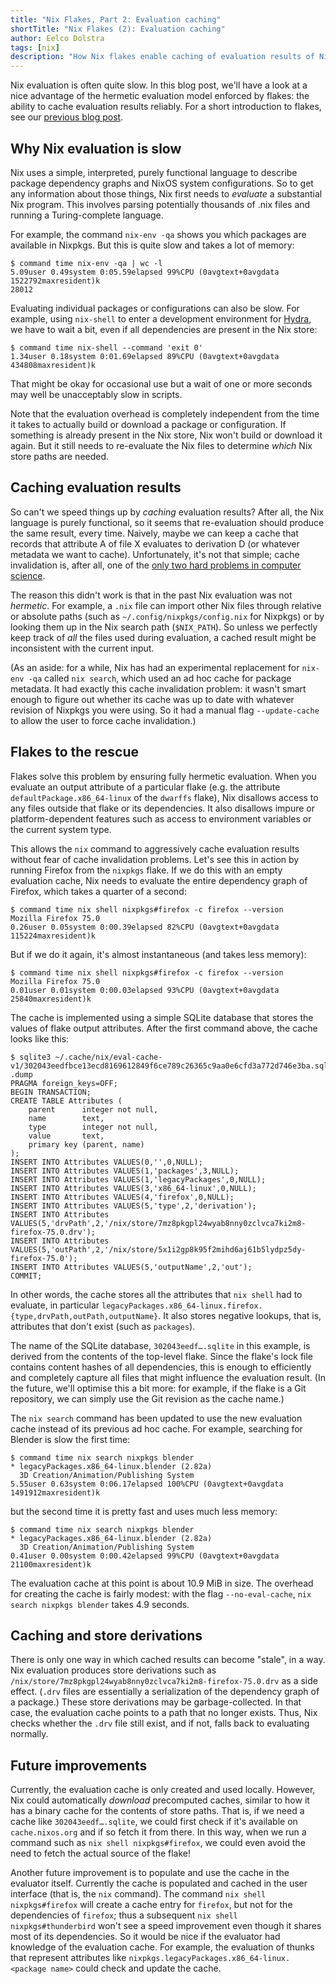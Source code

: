 ```yaml
---
title: "Nix Flakes, Part 2: Evaluation caching"
shortTitle: "Nix Flakes (2): Evaluation caching"
author: Eelco Dolstra
tags: [nix]
description: "How Nix flakes enable caching of evaluation results of Nix expressions."
---
```


Nix evaluation is often quite slow. In this blog post, we'll have a
look at a nice advantage of the hermetic evaluation model enforced by
flakes: the ability to cache evaluation results reliably. For a short
introduction to flakes, see our [previous blog post](https://www.tweag.io/blog/2020-05-25-flakes/).

## Why Nix evaluation is slow

Nix uses a simple, interpreted, purely functional language to describe
package dependency graphs and NixOS system configurations. So to get
any information about those things, Nix first needs to _evaluate_ a
substantial Nix program. This involves parsing potentially thousands
of .nix files and running a Turing-complete language.

For example, the command `nix-env -qa` shows you which packages are
available in Nixpkgs. But this is quite slow and takes a lot of memory:

```shell-session
$ command time nix-env -qa | wc -l
5.09user 0.49system 0:05.59elapsed 99%CPU (0avgtext+0avgdata 1522792maxresident)k
28012
```

Evaluating individual packages or configurations can also be slow. For
example, using `nix-shell` to enter a development environment for
[Hydra](https://github.com/NixOS/hydra), we have to wait a bit, even
if all dependencies are present in the Nix store:

```shell-session
$ command time nix-shell --command 'exit 0'
1.34user 0.18system 0:01.69elapsed 89%CPU (0avgtext+0avgdata 434808maxresident)k
```

That might be okay for occasional use but a wait of one or more
seconds may well be unacceptably slow in scripts.

Note that the evaluation overhead is completely independent from the
time it takes to actually build or download a package or
configuration. If something is already present in the Nix store, Nix
won't build or download it again. But it still needs to re-evaluate
the Nix files to determine _which_ Nix store paths are needed.

## Caching evaluation results

So can't we speed things up by _caching_ evaluation results? After
all, the Nix language is purely functional, so it seems that
re-evaluation should produce the same result, every time. Naively,
maybe we can keep a cache that records that attribute A of file X
evaluates to derivation D (or whatever metadata we want to cache).
Unfortunately, it's not that simple; cache invalidation is, after all,
one of the [only two hard problems in computer
science](https://martinfowler.com/bliki/TwoHardThings.html).

The reason this didn't work is that in the past Nix evaluation was not
_hermetic_. For example, a `.nix` file can import other Nix files
through relative or absolute paths (such as
`~/.config/nixpkgs/config.nix` for Nixpkgs) or by looking them up in
the Nix search path (`$NIX_PATH`). So unless we perfectly keep track
of _all_ the files used during evaluation, a cached result might be
inconsistent with the current input.

(As an aside: for a while, Nix has had an experimental replacement for
`nix-env -qa` called `nix search`, which used an ad hoc cache for
package metadata. It had exactly this cache invalidation problem: it
wasn't smart enough to figure out whether its cache was up to date
with whatever revision of Nixpkgs you were using. So it had a manual
flag `--update-cache` to allow the user to force cache invalidation.)

## Flakes to the rescue

Flakes solve this problem by ensuring fully hermetic evaluation. When
you evaluate an output attribute of a particular flake (e.g. the
attribute `defaultPackage.x86_64-linux` of the `dwarffs` flake), Nix
disallows access to any files outside that flake or its
dependencies. It also disallows impure or platform-dependent features
such as access to environment variables or the current system type.

This allows the `nix` command to aggressively cache evaluation results
without fear of cache invalidation problems. Let's see this in action
by running Firefox from the `nixpkgs` flake. If we do this with an
empty evaluation cache, Nix needs to evaluate the entire dependency
graph of Firefox, which takes a quarter of a second:

```
$ command time nix shell nixpkgs#firefox -c firefox --version
Mozilla Firefox 75.0
0.26user 0.05system 0:00.39elapsed 82%CPU (0avgtext+0avgdata 115224maxresident)k
```

But if we do it again, it's almost instantaneous (and takes less
memory):

```
$ command time nix shell nixpkgs#firefox -c firefox --version
Mozilla Firefox 75.0
0.01user 0.01system 0:00.03elapsed 93%CPU (0avgtext+0avgdata 25840maxresident)k
```

The cache is implemented using a simple SQLite database that stores the
values of flake output attributes. After the first command above, the
cache looks like this:

```shell-session
$ sqlite3 ~/.cache/nix/eval-cache-v1/302043eedfbce13ecd8169612849f6ce789c26365c9aa0e6cfd3a772d746e3ba.sqlite .dump
PRAGMA foreign_keys=OFF;
BEGIN TRANSACTION;
CREATE TABLE Attributes (
    parent      integer not null,
    name        text,
    type        integer not null,
    value       text,
    primary key (parent, name)
);
INSERT INTO Attributes VALUES(0,'',0,NULL);
INSERT INTO Attributes VALUES(1,'packages',3,NULL);
INSERT INTO Attributes VALUES(1,'legacyPackages',0,NULL);
INSERT INTO Attributes VALUES(3,'x86_64-linux',0,NULL);
INSERT INTO Attributes VALUES(4,'firefox',0,NULL);
INSERT INTO Attributes VALUES(5,'type',2,'derivation');
INSERT INTO Attributes VALUES(5,'drvPath',2,'/nix/store/7mz8pkgpl24wyab8nny0zclvca7ki2m8-firefox-75.0.drv');
INSERT INTO Attributes VALUES(5,'outPath',2,'/nix/store/5x1i2gp8k95f2mihd6aj61b5lydpz5dy-firefox-75.0');
INSERT INTO Attributes VALUES(5,'outputName',2,'out');
COMMIT;
```

In other words, the cache stores all the attributes that `nix shell`
had to evaluate, in particular
`legacyPackages.x86_64-linux.firefox.{type,drvPath,outPath,outputName}`. It
also stores negative lookups, that is, attributes that don't exist
(such as `packages`).

The name of the SQLite database, `302043eedf….sqlite` in this example,
is derived from the contents of the top-level flake. Since the flake's
lock file contains content hashes of all dependencies, this is enough
to efficiently and completely capture all files that might influence
the evaluation result. (In the future, we'll optimise this a bit more:
for example, if the flake is a Git repository, we can simply use the
Git revision as the cache name.)

The `nix search` command has been updated to use the new evaluation
cache instead of its previous ad hoc cache. For example, searching for
Blender is slow the first time:

```shell-session
$ command time nix search nixpkgs blender
* legacyPackages.x86_64-linux.blender (2.82a)
  3D Creation/Animation/Publishing System
5.55user 0.63system 0:06.17elapsed 100%CPU (0avgtext+0avgdata 1491912maxresident)k
```

but the second time it is pretty fast and uses much less memory:

```shell-session
$ command time nix search nixpkgs blender
* legacyPackages.x86_64-linux.blender (2.82a)
  3D Creation/Animation/Publishing System
0.41user 0.00system 0:00.42elapsed 99%CPU (0avgtext+0avgdata 21100maxresident)k
```

The evaluation cache at this point is about 10.9 MiB in size. The
overhead for creating the cache is fairly modest: with the flag
`--no-eval-cache`, `nix search nixpkgs blender` takes 4.9 seconds.

## Caching and store derivations

There is only one way in which cached results can become "stale", in a
way. Nix evaluation produces store derivations such as
`/nix/store/7mz8pkgpl24wyab8nny0zclvca7ki2m8-firefox-75.0.drv` as a
side effect. (`.drv` files are essentially a serialization of the
dependency graph of a package.) These store derivations may be
garbage-collected. In that case, the evaluation cache points to a path
that no longer exists. Thus, Nix checks whether the `.drv` file still
exist, and if not, falls back to evaluating normally.

## Future improvements

Currently, the evaluation cache is only created and used
locally. However, Nix could automatically _download_ precomputed
caches, similar to how it has a binary cache for the contents of store
paths. That is, if we need a cache like `302043eedf….sqlite`, we could
first check if it's available on `cache.nixos.org` and if so fetch it
from there. In this way, when we run a command such as `nix shell nixpkgs#firefox`, we could even avoid the need to fetch the actual
source of the flake!

Another future improvement is to populate and use the cache in the
evaluator itself. Currently the cache is populated and cached in the
user interface (that is, the `nix` command). The command `nix shell nixpkgs#firefox` will create a cache entry for `firefox`, but not for
the dependencies of `firefox`; thus a subsequent `nix shell nixpkgs#thunderbird` won't see a speed improvement even though it
shares most of its dependencies. So it would be nice if the evaluator
had knowledge of the evaluation cache. For example, the evaluation of
thunks that represent attributes like
`nixpkgs.legacyPackages.x86_64-linux.<package name>` could check and
update the cache.
